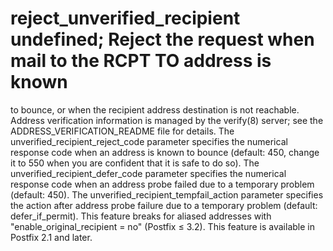 # reject_unverified_recipient undefined; Reject the request when mail to the RCPT TO address is known
to bounce, or when the recipient address destination is not reachable.
Address verification information is managed by the verify(8) server;
see the ADDRESS_VERIFICATION_README file for details.   The
unverified_recipient_reject_code parameter specifies the numerical
response code when an address is known to bounce (default: 450,
change it to 550 when you are confident that it is safe to do so).
The unverified_recipient_defer_code parameter specifies the
numerical response code when an address probe failed due to a
temporary problem (default: 450).  The
unverified_recipient_tempfail_action parameter specifies the action
after address probe failure due to a temporary problem (default:
defer_if_permit).  This feature breaks for aliased addresses
with "enable_original_recipient = no" (Postfix &le; 3.2). 
This feature is available in Postfix 2.1 and later. 